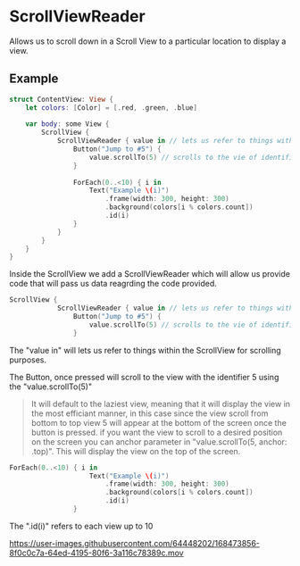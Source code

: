 # ScrollViewReader

Allows us to scroll down in a Scroll View to a particular location to display a view.

## Example

``` swift
struct ContentView: View {
    let colors: [Color] = [.red, .green, .blue]
    
    var body: some View {
        ScrollView {
            ScrollViewReader { value in // lets us refer to things within the ScrollView for scrolling purposes
                Button("Jump to #5") {
                    value.scrollTo(5) // scrolls to the vie of identifier #8 and will take the laziest view to default.
                }
                
                ForEach(0..<10) { i in
                    Text("Example \(i)")
                        .frame(width: 300, height: 300)
                        .background(colors[i % colors.count])
                        .id(i)
                }
            }
        }
    }
}
```
Inside the ScrollView we add a ScrollViewReader which will allow us provide code that will pass us data reagrding the code provided.

``` swift
ScrollView {
            ScrollViewReader { value in // lets us refer to things within the ScrollView for scrolling purposes
                Button("Jump to #5") {
                    value.scrollTo(5) // scrolls to the vie of identifier #8 and will take the laziest view to default.
                }
```
The "value in" will lets us refer to things within the ScrollView for scrolling purposes.

The Button, once pressed will scroll to the view with the identifier 5 using the "value.scrollTo(5)" 
> It will default to the laziest view, meaning that it will display the view in the most efficiant manner, in this case since the view scroll from bottom to 
> top view 5 will appear at the bottom of the screen once the button is pressed.
> if you want the view to scroll to a desired position on the screen you can anchor parameter in "value.scrollTo(5, anchor: .top)". This will display the view 
> on the top of the screen. 

``` swift
ForEach(0..<10) { i in
                    Text("Example \(i)")
                        .frame(width: 300, height: 300)
                        .background(colors[i % colors.count])
                        .id(i)
                }
 ```
 The ".id(i)" refers to each view up to 10
 

https://user-images.githubusercontent.com/64448202/168473856-8f0c0c7a-64ed-4195-80f6-3a116c78389c.mov


 


